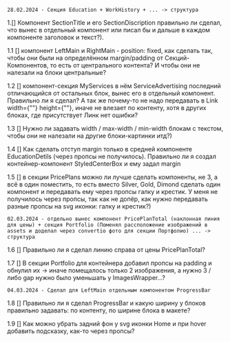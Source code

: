     28.02.2024 - Секция Education + WorkHistory + ... -> структура
1.[] Компонент SectionTitle и его SectionDiscription правильно ли сделал, что вынес в отдельный компонент или писал бы и дальше в каждом компоненте заголовок и текст?).

1.1 [] компонент LeftMain и RightMain - position: fixed, как сделать так, чтобы они были на определённом margin/padding от Секций-Компонентов, то есть от центрального контента? И чтобы они не налезали на блоки центральные?

1.2 [] компонент-секция MyServices в нём ServiceAdvertising последний отличающийся от остальных блок, вынес его в отдельный компонент. Правильно ли я сделал? А так же почему-то не надо передавать в Link width={""} height={""}, иначе не влезает по контенту, хотя в других блоках, где присутствует Линк нет ошибки?

1.3 [] Нужно ли задавать width / max-width / min-width блокам с текстом, чтобы они не налезали на другие блоки-картинки итд?)

1.4 [] Как сделать отступ margin только в средней компоненте EducationDetils (через пропсы не получилось). Правильно ли я создал контейнер-компонент StyledCenterBox и ему задал margin

1.5 [] в секции PricePlans можно ли лучше сделать компоненты, не 3, а всё в один поместить, то есть вместо Silver, Gold, Dimond сделать один компонент и передавать ему через пропсы галку и крестик. У меня не получилось через пропсы, так как не допёр, как нужно передавать разные пропсы на svg иконки: галку и крестик?)


    02.03.2024 - отдельно вынес компонент PricePlanTotal (наклонная линия для цены) + секция Portfolio (Поменял рассположение изображений в assets и доделал через convertio фото для секции Портфолио) ... -> структура
1.6 [] Правильно ли я сделал линию справа от цены PricePlanTotal?

1.7 [] В секции Portfolio для контейнера добавил пропсы на padding и обнулил их -> иначе помещалось только 2 изображения, а нужно 3 / либо gap нужно было уменьшать у ImagesWrapper...?


    04.03.2024 - Сделал для LeftMain отдельным компонентом ProgressBar
1.8 [] Правильно ли я сделал ProgressBar и какую ширину у блоков правильно задавать: по контенту, по ширине блока в макете?

1.9 [] Как можно убрать задний фон у svg иконки Home и при hover добавить подсказку, как-то через пропсы?